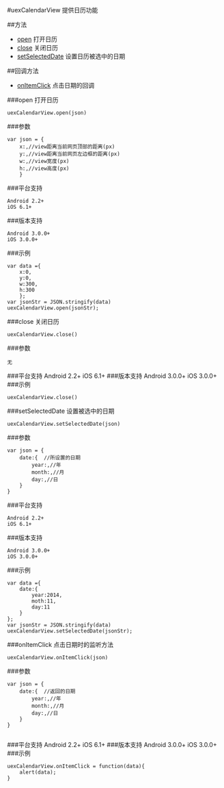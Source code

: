 #uexCalendarView
提供日历功能

##方法
* [open](#open) 打开日历
* [close](#close) 关闭日历
* [setSelectedDate](#setselecteddate) 设置日历被选中的日期

##回调方法
* [onItemClick](#onitemclick) 点击日期的回调






###open
打开日历

	uexCalendarView.open(json)
	
###参数
```
var json = {
	x:,//view距离当前网页顶部的距离(px)
	y:,//view距离当前网页左边框的距离(px)
	w:,//view宽度(px)
	h:,//view高度(px)
	}
```

###平台支持

	Android 2.2+
	iOS 6.1+

###版本支持

	Android 3.0.0+
	iOS 3.0.0+

###示例
```
var data ={
    x:0,
	y:0,
    w:300,
	h:300
	};
var jsonStr = JSON.stringify(data)
uexCalendarView.open(jsonStr);

```
###close
 关闭日历
	
	uexCalendarView.close()
###参数

```
无
```
###平台支持
	Android 2.2+
	iOS 6.1+
###版本支持
	Android 3.0.0+
	iOS 3.0.0+
###示例
```
uexCalendarView.close()

```
###setSelectedDate
设置被选中的日期

	uexCalendarView.setSelectedDate(json)
	
###参数
```
var json = {
	date:{  //所设置的日期
		year:,//年
		month:,//月
		day:,//日
	} 
}
```

###平台支持

	Android 2.2+
	iOS 6.1+

###版本支持

	Android 3.0.0+
	iOS 3.0.0+

###示例
```
var data ={
	date:{  
		year:2014,
		moth:11,
		day:11
	}
};
var jsonStr = JSON.stringify(data)
uexCalendarView.setSelectedDate(jsonStr);

```
###onItemClick
 点击日期时的监听方法
	
	uexCalendarView.onItemClick(json)
###参数

```
var json = {
	date:{  //返回的日期
		year:,//年
		month:,//月
		day:,//日
	} 
}
	
```
###平台支持
	Android 2.2+
	iOS 6.1+
###版本支持
	Android 3.0.0+
	iOS 3.0.0+
###示例
```
uexCalendarView.onItemClick = function(data){
	alert(data);
}

```

